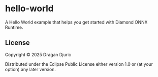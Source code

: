 # hello-world

A Hello World example that helps you get started with Diamond ONNX Runtime.

## License

Copyright © 2025 Dragan Djuric

Distributed under the Eclipse Public License either version 1.0 or (at
your option) any later version.
